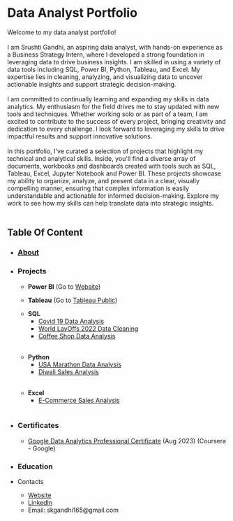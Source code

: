 <h1>Data Analyst Portfolio</h1>
Welcome to my data analyst portfolio!<br/><br/>
I am Srushti Gandhi, an aspiring data analyst, with hands-on experience as a Business Strategy Intern, where I developed a strong foundation in leveraging data to drive business insights. I am skilled in using a variety of data tools including SQL, Power BI, Python, Tableau, and Excel. My expertise lies in cleaning, analyzing, and visualizing data to uncover actionable insights and support strategic decision-making.<br/><br/>
I am committed to continually learning and expanding my skills in data analytics. My enthusiasm for the field drives me to stay updated with new tools and techniques. Whether working solo or as part of a team, I am excited to contribute to the success of every project, bringing creativity and dedication to every challenge. I look forward to leveraging my skills to drive impactful results and support innovative solutions.<br/><br/>
In this portfolio, I've curated a selection of projects that highlight my technical and analytical skills. Inside, you'll find a diverse array of documents, workbooks and dashboards created with tools such as SQL, Tableau, Excel, Jupyter Notebook and Power BI. These projects showcase my ability to organize, analyze, and present data in a clear, visually compelling manner, ensuring that complex information is easily understandable and actionable for informed decision-making. Explore my work to see how my skills can help translate data into strategic insights.<br/><br/>
<h2>Table Of Content</h2>
<ul>
  <li> <h3><a href=https://github.com/skgandhi165/Data-Analytics/blob/main/README.md#data-analyst-portfolio>About</a></h3></li>
  <li><h3> Projects</h3></li>
  <ul>
    <li><b>Power BI</b> (Go to <a href=https://skgandhi165.github.io/SrushtiGandhi.github.io/powerbi.html>Website</a>)
      
  </ul>
  <ul>
    <li><b>Tableau</b> (Go to <a href=https://public.tableau.com/app/profile/srushti.gandhi/vizzes>Tableau Public</a>)
      
  </ul>
  <ul>
    <li><b>SQL</b>
      <ul>
        <li><a href=https://github.com/skgandhi165/Data-Analytics/tree/main/Covid-19%20Statistics>Covid 19 Data Analysis</a></li>
        <li><a href=https://github.com/skgandhi165/Data-Analytics/tree/main/World%20LayOffs%20Data>World LayOffs 2022 Data Cleaning</a></li>
        <li><a href=https://github.com/skgandhi165/Data-Analytics/tree/main/Cafe%20Sales%20Analysis>Coffee Shop Data Analysis</a></li>
      <br/>
      </ul>
  </ul>
  <ul>
    <li><b>Python</b>
      <ul>
        <li><a href=https://github.com/skgandhi165/Data-Analytics/blob/main/Marathon_Data_Analysis.ipynb>USA Marathon Data Analysis</a></li>
        <li><a href=https://github.com/skgandhi165/Data-Analytics/tree/main/Diwali%20Sales%20Analysis>Diwali Sales Analysis</a></li>
      <br/>
      </ul>
  </ul>
  <ul>
    <li><b>Excel</b>
      <ul>
        <li><a href=https://github.com/skgandhi165/Data-Analytics/tree/main/E-Commerce%20Sales%20Analysis>E-Commerce Sales Analysis</a></li>
      <br/>     
      </ul>
  </ul>
  <li><h3>Certificates</h3></li>
  <ul>
    <li><a href= https://coursera.org/share/752a4c16f393789c07a6b4435946a803>Google Data Analytics Professional Certificate</a> (Aug 2023) (Coursera - Google)</li>
  </ul>
  <li><h3>Education</h3></li>
  <li>Contacts</li>
  <ul>
    <li><a href=https://skgandhi165.github.io/SrushtiGandhi.github.io/>Website</a></li>
    <li><a href=https://www.linkedin.com/in/srushti-gandhi-7142571a3/>LinkedIn</a></li>
    <li>Email: skgandhi165@gmail.com</li>
  </ul>
</ul>

